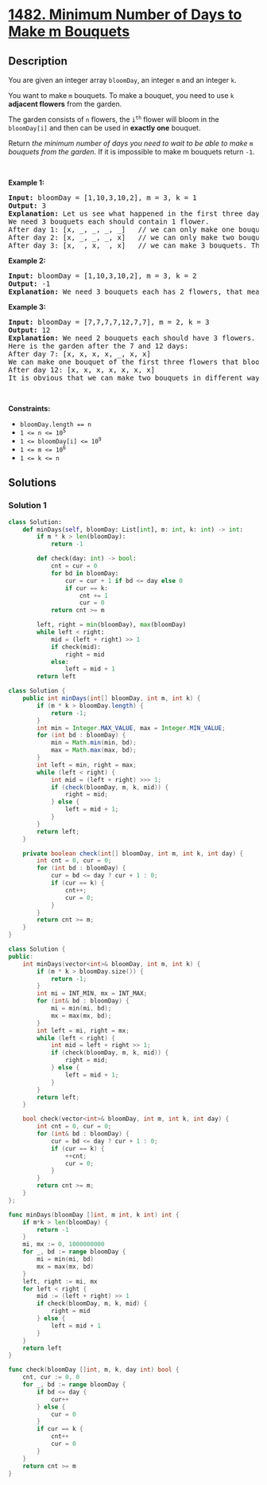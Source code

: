 # [1482. Minimum Number of Days to Make m Bouquets](https://leetcode.com/problems/minimum-number-of-days-to-make-m-bouquets)


## Description

<p>You are given an integer array <code>bloomDay</code>, an integer <code>m</code> and an integer <code>k</code>.</p>

<p>You want to make <code>m</code> bouquets. To make a bouquet, you need to use <code>k</code> <strong>adjacent flowers</strong> from the garden.</p>

<p>The garden consists of <code>n</code> flowers, the <code>i<sup>th</sup></code> flower will bloom in the <code>bloomDay[i]</code> and then can be used in <strong>exactly one</strong> bouquet.</p>

<p>Return <em>the minimum number of days you need to wait to be able to make </em><code>m</code><em> bouquets from the garden</em>. If it is impossible to make m bouquets return <code>-1</code>.</p>

<p>&nbsp;</p>
<p><strong class="example">Example 1:</strong></p>

<pre>
<strong>Input:</strong> bloomDay = [1,10,3,10,2], m = 3, k = 1
<strong>Output:</strong> 3
<strong>Explanation:</strong> Let us see what happened in the first three days. x means flower bloomed and _ means flower did not bloom in the garden.
We need 3 bouquets each should contain 1 flower.
After day 1: [x, _, _, _, _]   // we can only make one bouquet.
After day 2: [x, _, _, _, x]   // we can only make two bouquets.
After day 3: [x, _, x, _, x]   // we can make 3 bouquets. The answer is 3.
</pre>

<p><strong class="example">Example 2:</strong></p>

<pre>
<strong>Input:</strong> bloomDay = [1,10,3,10,2], m = 3, k = 2
<strong>Output:</strong> -1
<strong>Explanation:</strong> We need 3 bouquets each has 2 flowers, that means we need 6 flowers. We only have 5 flowers so it is impossible to get the needed bouquets and we return -1.
</pre>

<p><strong class="example">Example 3:</strong></p>

<pre>
<strong>Input:</strong> bloomDay = [7,7,7,7,12,7,7], m = 2, k = 3
<strong>Output:</strong> 12
<strong>Explanation:</strong> We need 2 bouquets each should have 3 flowers.
Here is the garden after the 7 and 12 days:
After day 7: [x, x, x, x, _, x, x]
We can make one bouquet of the first three flowers that bloomed. We cannot make another bouquet from the last three flowers that bloomed because they are not adjacent.
After day 12: [x, x, x, x, x, x, x]
It is obvious that we can make two bouquets in different ways.
</pre>

<p>&nbsp;</p>
<p><strong>Constraints:</strong></p>

<ul>
	<li><code>bloomDay.length == n</code></li>
	<li><code>1 &lt;= n &lt;= 10<sup>5</sup></code></li>
	<li><code>1 &lt;= bloomDay[i] &lt;= 10<sup>9</sup></code></li>
	<li><code>1 &lt;= m &lt;= 10<sup>6</sup></code></li>
	<li><code>1 &lt;= k &lt;= n</code></li>
</ul>

## Solutions

### Solution 1

<!-- tabs:start -->

```python
class Solution:
    def minDays(self, bloomDay: List[int], m: int, k: int) -> int:
        if m * k > len(bloomDay):
            return -1

        def check(day: int) -> bool:
            cnt = cur = 0
            for bd in bloomDay:
                cur = cur + 1 if bd <= day else 0
                if cur == k:
                    cnt += 1
                    cur = 0
            return cnt >= m

        left, right = min(bloomDay), max(bloomDay)
        while left < right:
            mid = (left + right) >> 1
            if check(mid):
                right = mid
            else:
                left = mid + 1
        return left
```

```java
class Solution {
    public int minDays(int[] bloomDay, int m, int k) {
        if (m * k > bloomDay.length) {
            return -1;
        }
        int min = Integer.MAX_VALUE, max = Integer.MIN_VALUE;
        for (int bd : bloomDay) {
            min = Math.min(min, bd);
            max = Math.max(max, bd);
        }
        int left = min, right = max;
        while (left < right) {
            int mid = (left + right) >>> 1;
            if (check(bloomDay, m, k, mid)) {
                right = mid;
            } else {
                left = mid + 1;
            }
        }
        return left;
    }

    private boolean check(int[] bloomDay, int m, int k, int day) {
        int cnt = 0, cur = 0;
        for (int bd : bloomDay) {
            cur = bd <= day ? cur + 1 : 0;
            if (cur == k) {
                cnt++;
                cur = 0;
            }
        }
        return cnt >= m;
    }
}
```

```cpp
class Solution {
public:
    int minDays(vector<int>& bloomDay, int m, int k) {
        if (m * k > bloomDay.size()) {
            return -1;
        }
        int mi = INT_MIN, mx = INT_MAX;
        for (int& bd : bloomDay) {
            mi = min(mi, bd);
            mx = max(mx, bd);
        }
        int left = mi, right = mx;
        while (left < right) {
            int mid = left + right >> 1;
            if (check(bloomDay, m, k, mid)) {
                right = mid;
            } else {
                left = mid + 1;
            }
        }
        return left;
    }

    bool check(vector<int>& bloomDay, int m, int k, int day) {
        int cnt = 0, cur = 0;
        for (int& bd : bloomDay) {
            cur = bd <= day ? cur + 1 : 0;
            if (cur == k) {
                ++cnt;
                cur = 0;
            }
        }
        return cnt >= m;
    }
};
```

```go
func minDays(bloomDay []int, m int, k int) int {
	if m*k > len(bloomDay) {
		return -1
	}
	mi, mx := 0, 1000000000
	for _, bd := range bloomDay {
		mi = min(mi, bd)
		mx = max(mx, bd)
	}
	left, right := mi, mx
	for left < right {
		mid := (left + right) >> 1
		if check(bloomDay, m, k, mid) {
			right = mid
		} else {
			left = mid + 1
		}
	}
	return left
}

func check(bloomDay []int, m, k, day int) bool {
	cnt, cur := 0, 0
	for _, bd := range bloomDay {
		if bd <= day {
			cur++
		} else {
			cur = 0
		}
		if cur == k {
			cnt++
			cur = 0
		}
	}
	return cnt >= m
}
```

<!-- tabs:end -->

<!-- end -->
